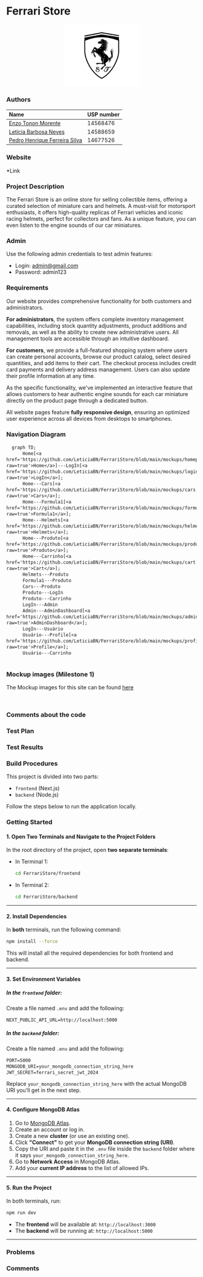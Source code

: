 # Ferrari Store

<p align="center">
  <img width="200" src="https://github.com/LeticiaBN/FerrariStore/blob/main/initial-design/img/ferrari.jpg?raw=true">
</p>

### Authors
| Name                                                       | USP number |
| :--------------------------------------------------------- | :--------- |
| [Enzo Tonon Morente](https://github.com/EnzoTM)     | 14568476   |
| [Letícia Barbosa Neves](https://github.com/LeticiaBN) | 14588659   |
| [Pedro Henrique Ferreira Silva](https://github.com/pedrohfsilva)  | 14677526   |

### Website

*Link

### Project Description

The Ferrari Store is an online store for selling collectible items, offering a curated selection of miniature cars and helmets. A must-visit for motorsport enthusiasts, it offers high-quality replicas of Ferrari vehicles and iconic racing helmets, perfect for collectors and fans. As a unique feature, you can even listen to the engine sounds of our car miniatures.

### Admin 

Use the following admin credentials to test admin features:

- Login: admin@gmail.com
- Password: admin123

### Requirements

Our website provides comprehensive functionality for both customers and administrators.

**For administrators**, the system offers complete inventory management capabilities, including stock quantity adjustments, product additions and removals, as well as the ability to create new administrative users. All management tools are accessible through an intuitive dashboard.

**For customers**, we provide a full-featured shopping system where users can create personal accounts, browse our product catalog, select desired quantities, and add items to their cart. The checkout process includes credit card payments and delivery address management. Users can also update their profile information at any time.

As the specific functionality, we've implemented an interactive feature that allows customers to hear authentic engine sounds for each car miniature directly on the product page through a dedicated button.

All website pages feature **fully responsive design**, ensuring an optimized user experience across all devices from desktops to smartphones.


### Navigation Diagram


```mermaid
  graph TD;
      Home[<a href='https://github.com/LeticiaBN/FerrariStore/blob/main/mockups/homepage.png?raw=true'>Home</a>]---LogIn[<a href='https://github.com/LeticiaBN/FerrariStore/blob/main/mockups/login.png?raw=true'>LogIn</a>];
      Home---Cars[<a href='https://github.com/LeticiaBN/FerrariStore/blob/main/mockups/cars.png?raw=true'>Cars</a>];
      Home---Formula1[<a href='https://github.com/LeticiaBN/FerrariStore/blob/main/mockups/formula1.png?raw=true'>Formula1</a>];
      Home---Helmets[<a href='https://github.com/LeticiaBN/FerrariStore/blob/main/mockups/helmets.png?raw=true'>Helmets</a>];
      Home---Produto[<a href='https://github.com/LeticiaBN/FerrariStore/blob/main/mockups/product.png?raw=true'>Produto</a>];
      Home---Carrinho[<a href='https://github.com/LeticiaBN/FerrariStore/blob/main/mockups/cart.png?raw=true'>Cart</a>];
      Helmets---Produto
      Formula1---Produto
      Cars---Produto
      Produto---LogIn
      Produto---Carrinho
      LogIn---Admin
      Admin---AdminDashboard[<a href='https://github.com/LeticiaBN/FerrariStore/blob/main/mockups/admin.png?raw=true'>AdminDashboard</a>];
      LogIn---Usuário
      Usuário---Profile[<a href='https://github.com/LeticiaBN/FerrariStore/blob/main/mockups/profile.png?raw=true'>Profile</a>];
      Usuário---Carrinho
      
```

### Mockup images (Milestone 1)

The Mockup images for this site can be found <a href='https://github.com/LeticiaBN/FerrariStore/tree/596a93f7db89f1ddb446b2b4f2ebcaa334f32165/mockups'>here</a>

</br>

### Comments about the code



### Test Plan


### Test Results


### Build Procedures

This project is divided into two parts:

* `frontend` (Next.js)
* `backend` (Node.js)

Follow the steps below to run the application locally.

### Getting Started

#### 1. Open Two Terminals and Navigate to the Project Folders

In the root directory of the project, open **two separate terminals**:

* In Terminal 1:

  ```bash
  cd FerrariStore/frontend
  ```

* In Terminal 2:

  ```bash
  cd FerrariStore/backend
  ```

---

#### 2. Install Dependencies

In **both** terminals, run the following command:

```bash
npm install --force
```

This will install all the required dependencies for both frontend and backend.

---

#### 3. Set Environment Variables

##### In the `frontend` folder:

Create a file named `.env` and add the following:

```
NEXT_PUBLIC_API_URL=http://localhost:5000
```

##### In the `backend` folder:

Create a file named `.env` and add the following:

```
PORT=5000
MONGODB_URI=your_mongodb_connection_string_here
JWT_SECRET=ferrari_secret_jwt_2024
```

Replace `your_mongodb_connection_string_here` with the actual MongoDB URI you'll get in the next step.

---

#### 4. Configure MongoDB Atlas

1. Go to [MongoDB Atlas](https://www.mongodb.com/products/platform/atlas-database).
2. Create an account or log in.
3. Create a new **cluster** (or use an existing one).
4. Click **"Connect"** to get your **MongoDB connection string (URI)**.
5. Copy the URI and paste it in the `.env` file inside the `backend` folder where it says `your_mongodb_connection_string_here`.
6. Go to **Network Access** in MongoDB Atlas.
7. Add your **current IP address** to the list of allowed IPs.

---

#### 5. Run the Project

In both terminals, run:

```bash
npm run dev
```

* The **frontend** will be available at: `http://localhost:3000`
* The **backend** will be running at: `http://localhost:5000`

---

### Problems

### Comments




